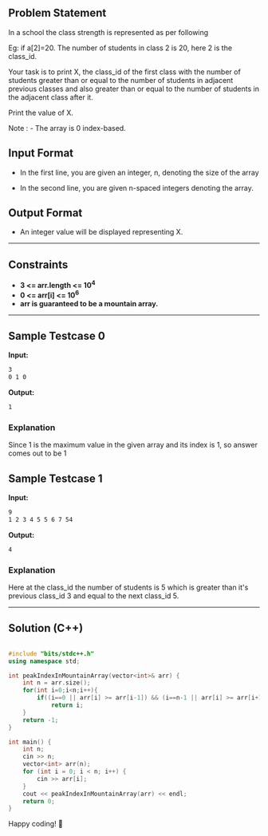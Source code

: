 ## Problem Statement

In a school the class strength is represented as per following

Eg: if a[2]=20. The number of students in class 2 is 20, here 2 is the class_id.

Your task is to print X, the class_id of the first class with the number of students greater than or equal to the number of students in adjacent previous classes and also greater than or equal to the number of students in the adjacent class after it.

Print the value of X.

Note : - The array is 0 index-based.

## Input Format

- In the first line, you are given an integer, n, denoting the size of the array

- In the second line, you are given n-spaced integers denoting the array.


## Output Format

- An integer value will be displayed representing X.

---

## Constraints

- **3 <= arr.length <= 10<sup>4</sup>**
- **0 <= arr[i] <= 10<sup>6</sup>**
- **arr is guaranteed to be a mountain array.**

---

## Sample Testcase 0

**Input:**
```bash
3
0 1 0
```

**Output:**
```bash
1
```

### Explanation

Since 1 is the maximum value in the given array and its index is 1, so answer comes out to be 1

## Sample Testcase 1

**Input:**
```bash
9
1 2 3 4 5 5 6 7 54
```

**Output:**
```bash
4
```

### Explanation

Here at the class_id the number of students is 5 which is greater than it's previous class_id 3 and equal to the next class_id 5.

---

## Solution (C++)

```cpp

#include "bits/stdc++.h"
using namespace std;

int peakIndexInMountainArray(vector<int>& arr) {
    int n = arr.size();
    for(int i=0;i<n;i++){
        if((i==0 || arr[i] >= arr[i-1]) && (i==n-1 || arr[i] >= arr[i+1]))
            return i;
    }
    return -1;
}

int main() {
    int n;
    cin >> n;
    vector<int> arr(n);
    for (int i = 0; i < n; i++) {
        cin >> arr[i];
    }
    cout << peakIndexInMountainArray(arr) << endl;
    return 0;
}


```


Happy coding! 🚀
